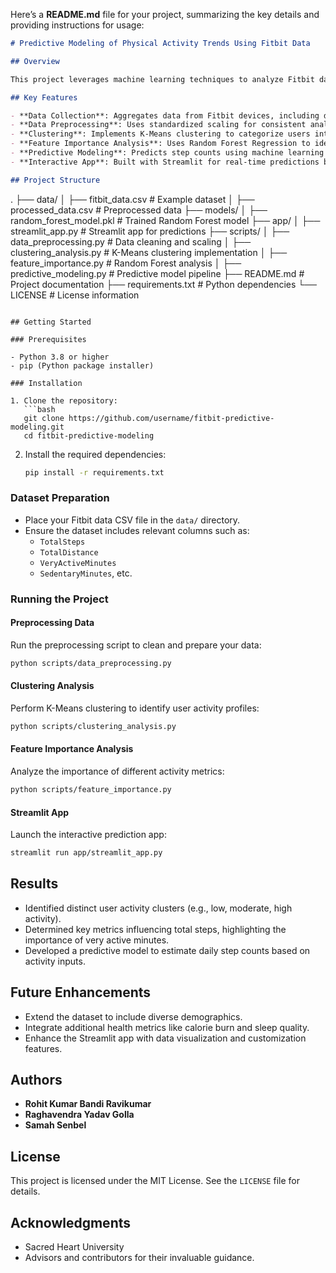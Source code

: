 Here’s a **README.md** file for your project, summarizing the key details and providing instructions for usage:

```markdown
# Predictive Modeling of Physical Activity Trends Using Fitbit Data

## Overview

This project leverages machine learning techniques to analyze Fitbit data, aiming to uncover patterns in user physical activity and provide predictive insights. By focusing on metrics such as steps, heart rate, physical activity intensity, and sleep patterns, the analysis demonstrates the potential of wearable technology in personalized health monitoring and fitness management.

## Key Features

- **Data Collection**: Aggregates data from Fitbit devices, including daily steps, distances, activity intensity, and more.
- **Data Preprocessing**: Uses standardized scaling for consistent analysis across metrics.
- **Clustering**: Implements K-Means clustering to categorize users into distinct activity profiles.
- **Feature Importance Analysis**: Uses Random Forest Regression to identify key activity metrics influencing physical health.
- **Predictive Modeling**: Predicts step counts using machine learning models.
- **Interactive App**: Built with Streamlit for real-time predictions based on user inputs.

## Project Structure

```
.
├── data/
│   ├── fitbit_data.csv    # Example dataset
│   ├── processed_data.csv # Preprocessed data
├── models/
│   ├── random_forest_model.pkl  # Trained Random Forest model
├── app/
│   ├── streamlit_app.py   # Streamlit app for predictions
├── scripts/
│   ├── data_preprocessing.py # Data cleaning and scaling
│   ├── clustering_analysis.py # K-Means clustering implementation
│   ├── feature_importance.py  # Random Forest analysis
│   ├── predictive_modeling.py # Predictive model pipeline
├── README.md              # Project documentation
├── requirements.txt       # Python dependencies
└── LICENSE                # License information
```

## Getting Started

### Prerequisites

- Python 3.8 or higher
- pip (Python package installer)

### Installation

1. Clone the repository:
   ```bash
   git clone https://github.com/username/fitbit-predictive-modeling.git
   cd fitbit-predictive-modeling
   ```

2. Install the required dependencies:
   ```bash
   pip install -r requirements.txt
   ```

### Dataset Preparation

- Place your Fitbit data CSV file in the `data/` directory.
- Ensure the dataset includes relevant columns such as:
  - `TotalSteps`
  - `TotalDistance`
  - `VeryActiveMinutes`
  - `SedentaryMinutes`, etc.

### Running the Project

#### Preprocessing Data
Run the preprocessing script to clean and prepare your data:
```bash
python scripts/data_preprocessing.py
```

#### Clustering Analysis
Perform K-Means clustering to identify user activity profiles:
```bash
python scripts/clustering_analysis.py
```

#### Feature Importance Analysis
Analyze the importance of different activity metrics:
```bash
python scripts/feature_importance.py
```

#### Streamlit App
Launch the interactive prediction app:
```bash
streamlit run app/streamlit_app.py
```

## Results

- Identified distinct user activity clusters (e.g., low, moderate, high activity).
- Determined key metrics influencing total steps, highlighting the importance of very active minutes.
- Developed a predictive model to estimate daily step counts based on activity inputs.

## Future Enhancements

- Extend the dataset to include diverse demographics.
- Integrate additional health metrics like calorie burn and sleep quality.
- Enhance the Streamlit app with data visualization and customization features.

## Authors

- **Rohit Kumar Bandi Ravikumar**
- **Raghavendra Yadav Golla**
- **Samah Senbel**

## License

This project is licensed under the MIT License. See the `LICENSE` file for details.

## Acknowledgments

- Sacred Heart University
- Advisors and contributors for their invaluable guidance.

```
